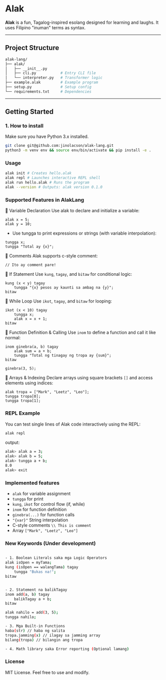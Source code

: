 #  Alak

**Alak** is a fun, Tagalog-inspired esolang designed for learning and laughs. It uses Filipino "inuman" terms as syntax.

---

## Project Structure
```bash
alak-lang/
├── alak/
│   ├── __init__.py
│   ├── cli.py           # Entry CLI file
│   └── interpreter.py   # Transformer logic
├── example.alak         # Example program
├── setup.py             # Setup config
└── requirements.txt     # Dependencies
```

---

## Getting Started

### 1. How to install
Make sure you have Python 3.x installed.

```bash
git clone git@github.com:jinolacson/alak-lang.git
python3 -m venv env && source env/bin/activate && pip install -e .
```

### Usage
```bash
alak init # Creates hello.alak
alak repl # Launches interactive REPL shell
alak run hello.alak # Runs the program
alak --version # Outputs: alak version 0.1.0
```

### Supported Features in AlakLang
🔹 Variable Declaration
Use alak to declare and initialize a variable:
```
alak x = 5;
alak y = 10;
```

* Use tungga to print expressions or strings (with variable interpolation):
```
tungga x;
tungga "Total ay {x}";
```

🔹 Comments
Alak supports c-style comment:

```
// Ito ay comment pare!
```

🔹 If Statement
Use ```kung```, ```tagay```, and ```bitaw``` for conditional logic:

```
kung (x < y) tagay
    tungga "{x} pesos ay kaunti sa ambag na {y}";
bitaw
```

🔹 While Loop
Use ```ikot```, ```tagay```, and ```bitaw``` for looping:

```
ikot (x < 10) tagay
    tungga x;
    alak x = x + 1;
bitaw
```

🔹 Function Definition & Calling
Use ```inom``` to define a function and call it like normal:

```
inom ginebra(a, b) tagay
    alak sum = a + b;
    tungga "Total ng tinagay ng tropa ay {sum}";
bitaw

ginebra(3, 5);
```

🔹 Arrays & Indexing
Declare arrays using square brackets ```[]``` and access elements using indices:

```
alak tropa = ["Mark", "Leetz", "Leo"];
tungga tropa[0];
tungga tropa[1];
```


### REPL Example
You can test single lines of Alak code interactively using the REPL:

```bash
alak repl
```

output:
```bash
alak> alak a = 3;
alak> alak b = 5;
alak> tungga a + b;
8.0
alak> exit
```

### Implemented features
* ```alak``` for variable assignment
* ```tungga``` for print
* ```kung```, ```ikot``` for control flow (if, while)
* ```inom``` for function definition
* ```ginebra(...)``` for function calls
* ```"{var}"``` String interpolation
* C-style comments ```\\ This is comment```
* Array ```["Mark", "Leetz", "Leo"]```

### New Keywords (Under development)
```bash

- 1. Boolean Literals saka mga Logic Operators
alak isOpen = myTama;
kung (isOpen == walangTama) tagay
    tungga "Bukas na!";
bitaw


- 2. Statement na balikTagay
inom add(a, b) tagay
    balikTagay a + b;
bitaw

alak nahilo = add(3, 5);
tungga nahilo;

- 3. Mga Built-in Functions
haba(str) // haba ng salita
tropa.jamming(x) // ilagay sa jamming array
bilang(tropa) // bilangin ang tropa

- 4. Math library saka Error reporting (Optional lamang)
```

### License
MIT License. Feel free to use and modify.

